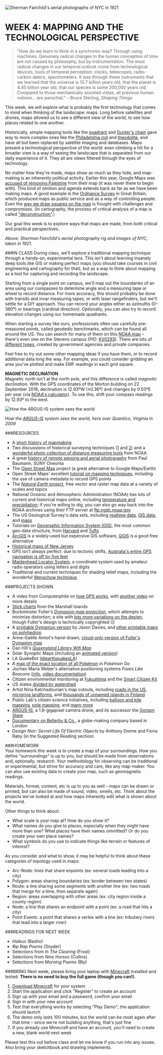 ![Sherman Fairchild's aerial photographs of NYC in 1921](https://raw.githubusercontent.com/jeffThompson/TechnologyAndTheLandscape/master/Images/Week04/AirplanePhotograph_ShermanFairchild_1921.jpg)

WEEK 4: MAPPING AND THE TECHNOLOGICAL PERSPECTIVE
====

> "How do we learn to think in a synchronic way? Through using machines. Genuinely radical changes in the human conception of time are not caused by philosophy, but by instrumentation. The most radical changes in our temporal outlook come from technological devices, tools of temporal perception: clocks, telescopes, radio-carbon daters, spectrometers. It was through these instruments that we learned that the universe is 13.7 billion years old, that the planet is 4.45 billion year old, that our species is some 200,000 years old. Compared to those mechanically assisted vistas, all previous human notions... are parochial."
– Bruce Sterling, *Shaping Things*

This week, we will explore what is probably the first technology that comes to mind when thinking of the landscape: maps. Long before satellites and drones, maps allowed us to see a different view of the world, to see how places related to one another.

Historically, simple mapping tools like the [quadrant](https://github.com/jeffThompson/TechnologyAndTheLandscape/tree/master/Resources/LasercutQuadrant) and [Gunter's chain](https://en.wikipedia.org/wiki/Gunter%27s_chain) gave way to more complex ones like the [Philadelphia rod](https://en.wikipedia.org/wiki/Philadelphia_rod) and [theodolite](https://en.wikipedia.org/wiki/Theodolite), and have all but been replaced by satellite imaging and databases. Maps present a technological perspective of the world: even climbing a hill for a broader view is a way of seeing the landscape that is separated from our daily experience of it. They all are views filtered through the eyes of technology. 

No matter how they're made, maps show as much as they hide, and map-making is an inherently political activity. Earlier this year, Google Maps was [accused of removing Palestine](https://www.washingtonpost.com/news/the-intersect/wp/2016/08/09/google-maps-did-not-delete-palestine-but-it-does-impact-how-you-see-it) from their map (it was never there to begin with). This kind of omition and agenda extends back as far as we have been making maps. A good example is the [Ordnance Survey](https://en.wikipedia.org/wiki/Ordnance_Survey) in Great Britain, which produced maps as public service and as a way of controlling people. Even the [way we draw squares on the map](https://en.wikipedia.org/wiki/Gall%E2%80%93Peters_projection) is frought with challenges and compromises. (In cartography, the process of critical analysis of a map is called ["deconstruction"](http://quod.lib.umich.edu/p/passages/4761530.0003.008/--deconstructing-the-map?rgn=main;view=fulltext).)

Our goal this week is to explore ways that maps are made, from both critical and practical perspectives.

*Above: Sherman Fairchild's aerial photography rig and images of NYC, taken in 1921.*

###IN CLASS
During class, we'll explore a traditional mapping technique through a hands-on, experimental lens. This isn't about learning insanely deep tools like GIS or making perfect maps (you should take courses in civil engineering and cartography for that), but as a way to think about mapping as a tool for capturing and recording the landscape.

Starting from a single point on campus, we'll map out the boundaries of an area using our compasses to determine angle and a measuring tape or wheel to record distance. For more accuracy, this should probably be done with transits and invar measuring tapes, or with laser rangefinders, but we'll settle for a DIY approach. You can record your angles either as azimuths (0–360º) or bearings (cardinal direction). Optionally, you can also try to record elevation changes using our homemade quadrants.

When starting a survey like ours, professionals often use carefully pre-measured points, called geodedic benchmarks, which can be found all around the US. You can search for many of them on this [NOAA map](http://www.ngs.noaa.gov/NGSDataExplorer) – there's even one on the Stevens campus (PID: [KV0293](http://www.ngs.noaa.gov/cgi-bin/ds_mark.prl?PidBox=KV4284)). There are lots of [different types](https://www.geocaching.com/mark/#kinds), created by government agencies and private companies.

Feel free to try out some other mapping ideas if you have them, or to record additional data long the way. For example, you could consider gridding an area you've plotted and make EMF readings in each grid square.

**MAGNETIC DECLINATION**  
Magnetic north isn't at the north pole, and this difference is called *magnetic declination*. With the GPS coordinates of the Morton building on 22 September 2016, declination is 12.93ºW (±0.36º) and changes by 0.03ºE per year (via [NOAA's calculator](http://www.ngdc.noaa.gov/geomag-web/#declination)). To use this, shift your compass readings by 12.93º to the west.

![How the ARGUS-IS system sees the world](https://raw.githubusercontent.com/jeffThompson/TechnologyAndTheLandscape/master/Images/Week04/ARGUS-IS_OverQuanticoVA_2009.jpg)

*How the [ARGUS-IS](https://en.wikipedia.org/wiki/ARGUS-IS) system sees the world, here over Quantico, Virginia in 2009*

###RESOURCES  
* A [short history of mapmaking](https://www.math.rutgers.edu/~cherlin/History/Papers2000/sullivan.html)  
* Two discussions of historical surveying techniques ([1](https://www.e-education.psu.edu/geog160/node/1926) and [2](http://www.rgs.org/nr/rdonlyres/17dd051f-30b8-45a2-b18f-d7a35130451e/0/chapter10traditionalsurveying.pdf)) and a [wonderful photo collection of distance measuring tools](http://celebrating200years.noaa.gov/distance_tools/theb1139.html) from NOAA  
* A great [history of remote sensing and aerial photography](http://www.oneonta.edu/faculty/baumanpr/geosat2/RS%20History%20I/RS-History-Part-1.htm) from Paul Baumann, SUNY Oneonta  
* The [Open Street Map](https://www.openstreetmap.org) project (a great alternative to Google Maps/Earth)  
* Open Street Maps' excellent [tutorial on mapping techniques](http://wiki.openstreetmap.org/wiki/Mapping_techniques), including the use of camera metadata to record GPS points  
* The [*Natural Earth* project](http://www.naturalearthdata.com/features), free vector and raster map data at a variety of scales and topics  
* National Oceanic and Atmospheric Administration (NOAA) has lots of current and historical maps online, including [temperature and precipitation](http://www.ncdc.noaa.gov/temp-and-precip/global-maps); if you're willing to dig, you can also go way back into the NOAA archives using their FTP server at [ftp.ngdc.noaa.gov](ftp.ngdc.noaa.gov)  
* The US Geological Survey's data sets, including [realtime data](https://www.usgs.gov/products/data-and-tools/real-time-data), [GIS data](https://www.usgs.gov/products/data-and-tools/gis-data), and [maps](https://www.usgs.gov/products/maps/overview)  
* Tutorials on [Geographic Information System (GIS)](https://en.wikipedia.org/wiki/Geographic_information_system), the most common geo-data structure, from [Harvard](http://hcl.harvard.edu/libraries/maps/gis/tutorials.html) and [Tufts](https://wikis.uit.tufts.edu/confluence/display/GISatTufts/Tufts+GIS+Tip+Sheets+ArcGIS10)  
* [ArcGIS](https://www.arcgis.com/features/index.html) is a widely-used but expensive GIS software, [QGIS](http://docs.qgis.org/2.14/en/docs/gentle_gis_introduction) is a good free alternative  
* [Historical maps of New Jersey](http://maps.bpl.org/explore/location/new-jersey-7)  
* GPS isn't always perfect: due to tectonic shifts, [Australia's entire GPS navigation is off by five feet](http://www.atlasobscura.com/articles/australias-entire-gps-navigation-is-off-by-5-feet)  
* [Maidenhead Locator System](https://en.wikipedia.org/wiki/Maidenhead_Locator_System), a coordinate system used by amateur radio operators using letters and digits  
* Traditional and current techniques for shading relief maps, including the wonderful [Wenschow technique](http://www.reliefshading.com/techniques/wenschow)  

###PROJECTS SHOWN  
* A video from Computerphile on [how GPS works](https://youtu.be/EUrU1y5is3Y), with [another video](https://youtu.be/3tmo23gZBf4) on more details  
* [Stick charts](https://en.wikipedia.org/wiki/Marshall_Islands_stick_chart) from the Marshall Islands  
* Buckminster Fuller's [*Dymaxion map projection*](https://en.wikipedia.org/wiki/Dymaxion_map), which attempts to minimize distortion; a site with [lots more variations on the design](http://www.progonos.com/furuti/MapProj/Normal/ProjPoly/projPoly3.html), though Fuller's design is technically copyrighted 😕  
* A [printable Dymaxion version](https://www.jasondavies.com/maps/airocean) by Jason Davies, and [other printable maps on polyhedron](http://www.progonos.com/furuti/MapProj/Normal/ProjPoly/Foldout/foldout.html)  
* Anne-Gaëlle Amiot's hand-drawn, [cloud-only version of Fuller's Dymaxion map](http://annegaelleamiot.com/D-Y-M-A-X-I-O-N)  
* Dan Hill's [*Queensland Library Wifi Map*](http://www.cityofsound.com/blog/2008/11/wi-fi-structure.html)  
* Solar Synoptic Maps (including an [animated version](https://vimeo.com/134541936))  
* LA QuakeBot ([@earthquakesLA](https://twitter.com/earthquakesla))  
* A [map of the exact location of all Pokémon](http://www.atlasobscura.com/articles/found-the-exact-location-of-all-the-pokemon-in-pokemon-go) in *Pokémon Go*  
* Jochen Maria Weber's alternative positioning systems *Foxes Like Beacons* ([info](http://stupidmessy.net), [video documentation](https://vimeo.com/142999558))  
* Citizen environmental monitoring at [Fukushima](http://voices.nationalgeographic.com/2016/02/13/how-citizen-science-changed-the-way-fukushima-radiation-is-reported) and the [Smart Citizen Kit](https://smartcitizen.me/#sck)  
* US states [divided by watershed](http://io9.gizmodo.com/this-is-what-the-united-states-might-have-looked-like-1470019663)  
* Artist Nina Katchadourian's map cutouts, including [roads in the US](http://www.ninakatchadourian.com/maps/mapdissection.php), [mirroring landforms](http://www.ninakatchadourian.com/maps/pathologies.php), and [thousands of unnamed islands in Finland](http://www.ninakatchadourian.com/maps/finlandislands.php)  
* Public Lab's citizen science initiatives, including [balloon and kite mapping](https://publiclab.org/wiki/balloon-mapping), [pole mapping](https://publiclab.org/wiki/pole-mapping), and [many more](https://publiclab.org/tools)  
* [ARGUS-IS](https://en.wikipedia.org/wiki/ARGUS-IS), a 1.8-gigapixel camera drone, and its successor the [Gorgon Stare](https://en.wikipedia.org/wiki/Gorgon_Stare)  
* [Documentary on Bellerby & Co.](https://vimeo.com/63511505), a globe-making company based in London  
* *Design Noir: Secret Life Of Electric Objects* by Anthony Dunne and Fiona Raby (in the Suggested Reading section)  

###HOMEWORK  
Your homework this week is to create a map of your surroundings. How you define "surroundings" is up to you, but should be made from observations and, optionally, research. Your methodology for observing can be traditional or experimental, but strive for accuracy and care, like any map-maker. You can also use existing data to create your map, such as geomagnetic readings.

Materials, format, content, etc is up to you as well – maps can be drawn or printed, but can also be made of sound, video, smells, etc. Think about the projects we've looked at and how maps inherently edit what is shown about the world.

Other things to think about:

* What scale is your map at? How do you show it?  
* What names do you give to places, especially when they might have more than one? What places have their names ommitted? Or do you create your own place names?  
* What symbols do you use to indicate things like terrain or features of interest?

As you consider and what to show, it may be helpful to think about these categories of topology used in maps:

* Arc-Node: lines that share enpoints (ex: several roads leading into a city)  
* Polygon: areas sharing boundaries (ex: border between two states)  
* Route: a line sharing some segments with another line (ex: two roads that merge for a time, then separate again)  
* Region: areas overlapping with other areas (ex: city region inside a county region)  
* Node: a line that shares an endpoint with a point (ex: a road that hits a city)  
* Point Events: a point that shares a vertex with a line (ex: tributary rivers that lead into a larger river)  

###READINGS FOR NEXT WEEK  
* *Haikus* (Basho)  
* *Rip Rap Poems* (Snyder)  
* Selections from *In The Clearing* (Frost)  
* Selections from *Nine Horses* (Collins)  
* Selections from *Morning Poems* (Bly)  

###BRING 
Next week, please bring your laptop with [Minecraft](https://minecraft.net/en/download) installed and tested. **There is no need to buy the full game (though you can!).**

1. [Download Minecraft](https://minecraft.net/en/download) for your system  
2. Start the application and click "Register" to create an account  
3. Sign up with your email and a password, confirm your email  
4. Sign in with your new account  
5. Test that everything works by selecting "Play Demo"; the application should launch  
6. The demo only lasts 100 minutes, but the world can be reset again after that time – since we're not building anything, that's just fine  
7. If you already use Minecraft and have an account, you'll need to create a new, blank world next week  

Please test this out before class and let me know if you run into any issues. Also bring your sketchbook and drawing implements.

